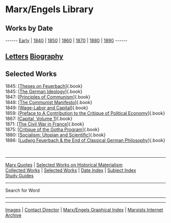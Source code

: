 # Marx/Engels Library

## Works by Date

------ [Early](works/date/1840s.htm) \|
[1840](works/date/1840s.htm#1840) \| [1850](works/date/1850s.htm) \|
[1860](works/date/1860s.htm) \| [1870](works/date/1870s.htm) \|
[1880](works/date/1880s.htm) \| [1890](works/date/1880s.htm#1890) ------

## [Letters](letters/index.htm) [Biography](bio/index.htm)

## Selected Works

1845: [[Theses on Feuerbach](works/1845/theses/index.htm)]{.book}\
1845: [[The German
Ideology](works/1845/german-ideology/ch01.htm)]{.book}\
1847: [[Principles of Communism](works/1847/11/prin-com.htm)]{.book}\
1848: [[The Communist
Manifesto](works/1848/communist-manifesto/index.htm)]{.book}\
1849: [[Wage-Labor and
Capital](works/1847/wage-labour/index.htm)]{.book}\
1859: [[Preface to A Contribution to the Critique of Political
Economy](works/1859/critique-pol-economy/preface-abs.htm)]{.book}\
1867: [[Capital, Volume 1](works/1867-c1/index.htm)]{.book}\
1871: [[The Civil War in
France](works/1871/civil-war-france/index.htm)]{.book}\
1875: [[Critique of the Gotha
Program](works/1875/gotha/index.htm)]{.book}\
1880: [[Socialism: Utopian and
Scientific](works/1880/soc-utop/index.htm)]{.book}\
1886: [[Ludwig Feuerbach & the End of Classical German
Philosophy](works/1886/ludwig-feuerbach/index.htm)]{.book}

 

------------------------------------------------------------------------

[Marx Quotes](works/subject/quotes/index.htm) \| [Selected Works on
Historical Materialism](works/subject/hist-mat/index.htm)\
[Collected Works](works/cw/index.htm) \| [Selected
Works](works/sw/index.htm) \| [Date Index](works/date/index.htm) \|
[Subject Index](works/subject/index.htm)\
[Study Guides](works/subject/guides/index.htm)

  ------------------- --
   Search for Word    
  ------------------- --

------------------------------------------------------------------------

[Images](photo/index.htm) \| [Contact
Director](../../admin/volunteers/biographies/ablunden.htm) \|
[Marx/Engels Graphical Index](index.htm) \| [Marxists Internet
Archive](../../txtindex.htm)

 
